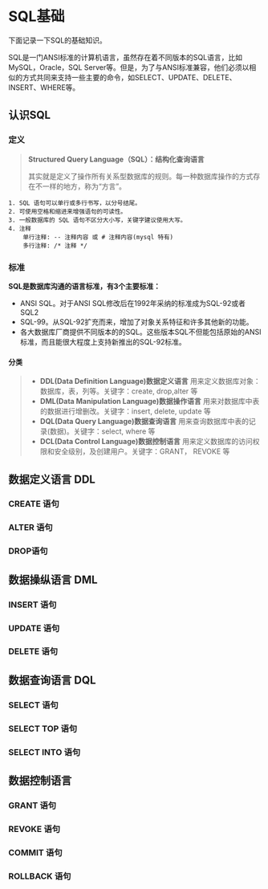# SQL基础

下面记录一下SQL的基础知识。

SQL是一门ANSI标准的计算机语言，虽然存在着不同版本的SQL语言，比如MySQL，Oracle，SQL Server等。但是，为了与ANSI标准兼容，他们必须以相似的方式共同来支持一些主要的命令，如SELECT、UPDATE、DELETE、INSERT、WHERE等。



## 认识SQL

### 定义

> **Structured Query Language（SQL）：结构化查询语言**
>
> 其实就是定义了操作所有关系型数据库的规则。每一种数据库操作的方式存在不一样的地方，称为“方言”。

```
1. SQL 语句可以单行或多行书写，以分号结尾。
2. 可使用空格和缩进来增强语句的可读性。
3. 一般数据库的 SQL 语句不区分大小写，关键字建议使用大写。
4. 注释
    单行注释: -- 注释内容 或 # 注释内容(mysql 特有) 
    多行注释: /* 注释 */
```



### 标准

**SQL是数据库沟通的语言标准，有3个主要标准：**

* ANSI SQL。对于ANSI SQL修改后在1992年采纳的标准成为SQL-92或者SQL2
* SQL-99。从SQL-92扩充而来，增加了对象关系特征和许多其他新的功能。
* 各大数据库厂商提供不同版本的的SQL。这些版本SQL不但能包括原始的ANSI标准，而且能很大程度上支持新推出的SQL-92标准。



#### 分类

> * **DDL(Data Definition Language)数据定义语言**
>   用来定义数据库对象：数据库，表，列等。关键字：create, drop,alter 等
> * **DML(Data Manipulation Language)数据操作语言**
>   用来对数据库中表的数据进行增删改。关键字：insert, delete, update 等
> * **DQL(Data Query Language)数据查询语言**
>   用来查询数据库中表的记录(数据)。关键字：select, where 等
> * **DCL(Data Control Language)数据控制语言**
>   用来定义数据库的访问权限和安全级别，及创建用户。关键字：GRANT， REVOKE 等





## 数据定义语言 DDL

### CREATE 语句



### ALTER 语句



### DROP语句



## 数据操纵语言 DML

### INSERT 语句



### UPDATE 语句



### DELETE 语句





## 数据查询语言 DQL

### SELECT 语句



### SELECT TOP 语句



### SELECT INTO 语句



## 数据控制语言

### GRANT 语句



### REVOKE 语句



### COMMIT 语句



### ROLLBACK 语句

